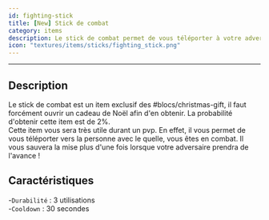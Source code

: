 ```yaml
---
id: fighting-stick
title: [New] Stick de combat
category: items
description: Le stick de combat permet de vous téléporter à votre adversaire
icon: "textures/items/sticks/fighting_stick.png"
---
```

___
## Description

Le stick de combat est un item exclusif des #blocs/christmas-gift, il faut forcément ouvrir un cadeau de Noël afin d'en obtenir. La probabilité d'obtenir cette item est de 2%.   
Cette item vous sera très utile durant un pvp. En effet, il vous permet de vous téléporter vers la personne avec le quelle, vous êtes en combat. Il vous sauvera la mise plus d'une fois lorsque votre adversaire prendra de l'avance !

## Caractéristiques 

-``Durabilité`` : 3 utilisations  
-``Cooldown`` : 30 secondes
